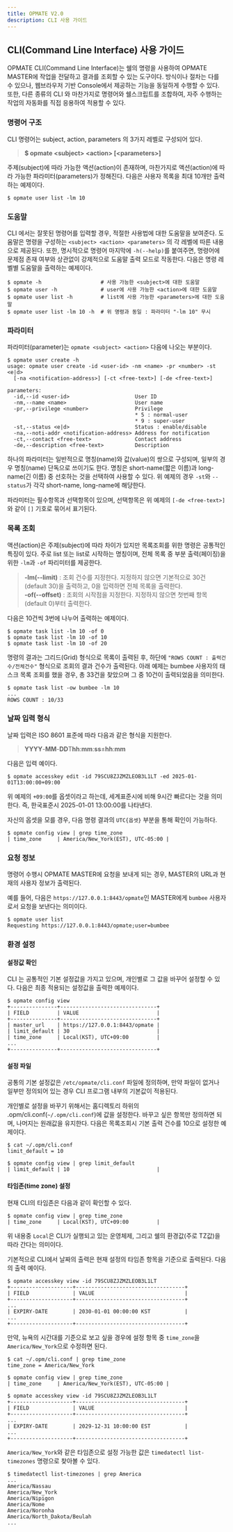 ```yaml
---
title: OPMATE V2.0
description: CLI 사용 가이드
---
```


## CLI(Command Line Interface) 사용 가이드

OPMATE CLI(Command Line Interface)는 쉘의 명령을 사용하여 OPMATE MASTER에 작업을 전달하고 결과를 조회할 수 있는 도구이다.
방식이나 절차는 다를 수 있으나, 웹브라우저 기반 Console에서 제공하는 기능을 동일하게 수행할 수 있다.
또한, 다른 종류의 CLI 와 마찬가지로 명령어와 쉘스크립트를 조합하여, 자주 수행하는 작업의 자동화를 직접 응용하여 적용할 수 있다.

### 명령어 구조

CLI 명령어는 subject, action, parameters 의 3가지 레벨로 구성되어 있다.

>**$ opmate &lt;subject&gt; &lt;action&gt; [&lt;parameters&gt;]**

주제(subject)에 따라 가능한 액션(action)이 존재하며, 마찬가지로 액션(action)에 따라 가능한 파라미터(parameters)가 정해진다.
다음은 사용자 목록을 최대 10개만 출력하는 예제이다.

```
$ opmate user list -lm 10
```

### 도움말

CLI 에서는 잘못된 명령어를 입력할 경우, 적절한 사용법에 대한 도움말을 보여준다.
도움말은 명령을 구성하는 `<subject> <action> <parameters>` 의 각 레벨에 따른 내용으로 제공된다.
또한, 명시적으로 명령어 마지막에 `-h(--help)`를 붙여주면, 명령어에 문제점 존재 여부와 상관없이 강제적으로 도움말 출력 모드로 작동한다.
다음은 명령 레벨별 도움말을 출력하는 예제이다.

```
$ opmate -h                   # 사용 가능한 <subject>에 대한 도움말
$ opmate user -h              # user에 사용 가능한 <action>에 대한 도움말
$ opmate user list -h         # list에 사용 가능한 <parameters>에 대한 도움말
$ opmate user list -lm 10 -h  # 위 명령과 동일 : 파라미터 "-lm 10" 무시
```

### 파라미터

파라미터(parameter)는 `opmate <subject> <action>` 다음에 나오는 부분이다.

```
$ opmate user create -h
usage: opmate user create -id <user-id> -nm <name> -pr <number> -st <e|d>
  [-na <notification-address>] [-ct <free-text>] [-de <free-text>]

parameters:
  -id,--id <user-id>                     User ID
  -nm,--name <name>                      User name
  -pr,--privilege <number>               Privilege
                                         * 5 : normal-user
                                         * 9 : super-user
  -st,--status <e|d>                     Status : enable/disable
  -na,--noti-addr <notification-address> Address for notification
  -ct,--contact <free-text>              Contact address
  -de,--description <free-text>          Description
```

하나의 파라미터는 일반적으로 명칭(name)와 값(value)의 쌍으로 구성되며, 일부의 경우 명칭(name) 단독으로 쓰이기도 한다.
명칭은 short-name(짧은 이름)과 long-name(긴 이름) 중 선호하는 것을 선택하여 사용할 수 있다.
위 예제의 경우 `-st`와 `--status`가 각각 short-name, long-name에 해당한다.

파라미터는 필수항목과 선택항목이 있으며, 선택항목은 위 예제의 `[-de <free-text>]`와 같이 `[]` 기호로 묶어서 표기된다.

### 목록 조회

액션(action)은 주제(subject)에 따라 차이가 있지만 목록조회를 위한 명령은 공통적인 특징이 있다.
주로 list 또는 list로 시작하는 명칭이며, 전체 목록 중 부분 출력(페이징)을 위한 `-lm`과 `-of` 파리미터를 제공한다.

>**-lm(--limit)** : 조회 건수를 지정한다. 지정하지 않으면 기본적으로 30건(default 30)을 출력하고, 0을 입력하면 전체 목록을 출력한다.<br>
>**-of(--offset)** : 조회의 시작점을 지정한다. 지정하지 않으면 첫번째 항목(default 0)부터 출력한다.

다음은 10건씩 3번에 나누어 출력하는 예제이다.

```
$ opmate task list -lm 10 -of 0
$ opmate task list -lm 10 -of 10
$ opmate task list -lm 10 -of 20
```

명령의 결과는 그리드(Grid) 형식으로 목록이 출력된 후, 하단에 `"ROWS COUNT : 출력건수/전체건수"` 형식으로 조회의 결과 건수가 출력된다.
아래 예제는 bumbee 사용자의 태스크 목록 조회를 했을 경우, 총 33건을 찾았으며 그 중 10건이 출력되었음을 의미한다.

```
$ opmate task list -ow bumbee -lm 10
...
ROWS COUNT : 10/33
```

### 날짜 입력 형식

날짜 입력은 ISO 8601 표준에 따라 다음과 같은 형식을 지원한다.

>**YYYY**-**MM**-**DD**T**hh**:**mm**:**ss**±**hh**:**mm**

다음은 입력 예이다.

```
$ opmate accesskey edit -id 79SCU8ZJZMZLEOB3L1LT -ed 2025-01-01T13:00:00+09:00
```

위 예제의 `+09:00`를 옵셋이라고 하는데, 세계표준시에 비해 9시간 빠르다는 것을 의미한다.
즉, 한국표준시 2025-01-01 13:00:00를 나타낸다.

자신의 옵셋을 모를 경우, 다음 명령 결과의 `UTC{옵셋}` 부분을 통해 확인이 가능하다.

```
$ opmate config view | grep time_zone
| time_zone     | America/New_York(EST), UTC-05:00 |
```

### 요청 정보

명령어 수행시 OPMATE MASTER에 요청을 보내게 되는 경우, MASTER의 URL과 현재의 사용자 정보가 출력된다.

예를 들어, 다음은 `https://127.0.0.1:8443/opmate`인 MASTER에게 `bumbee` 사용자로서 요청을 보낸다는 의미이다.

```
$ opmate user list
Requesting https://127.0.0.1:8443/opmate;user=bumbee
```

### 환경 설정

#### 설정값 확인

CLI 는 공통적인 기본 설정값을 가지고 있으며, 개인별로 그 값을 바꾸어 설정할 수 있다.
다음은 최종 적용되는 설정값을 출력한 예제이다.

```
$ opmate config view
+---------------+-------------------------------+
| FIELD         | VALUE                         |
+---------------+-------------------------------+
| master_url    | https://127.0.0.1:8443/opmate |
| limit_default | 30                            |
| time_zone     | Local(KST), UTC+09:00         |
...
+---------------+-------------------------------+
```

#### 설정 파일

공통의 기본 설정값은 `/etc/opmate/cli.conf` 파일에 정의하며, 만약 파일이 없거나 일부만 정의되어 있는 경우 CLI 프로그램 내부의 기본값이 적용된다.

개인별로 설정을 바꾸기 위해서는 홈디렉토리 하위의 .opm/cli.conf(`~/.opm/cli.conf`)에 값을 설정한다.
바꾸고 싶은 항목만 정의하면 되며, 나머지는 원래값을 유지한다.
다음은 목록조회시 기본 출력 건수를 10으로 설정한 예제이다.

```
$ cat ~/.opm/cli.conf
limit_default = 10

$ opmate config view | grep limit_default
| limit_default | 10                            |
```

#### 타임존(time zone) 설정

현재 CLI의 타임존은 다음과 같이 확인할 수 있다.

```
$ opmate config view | grep time_zone
| time_zone     | Local(KST), UTC+09:00         |
```

위 내용중 `Local`은 CLI가 실행되고 있는 운영체제, 그리고 쉘의 환경값(주로 TZ값)을 따라 간다는 의미이다.

기본적으로 CLI에서 날짜의 출력은 현재 설정의 타임존 항목을 기준으로 출력된다. 다음의 출력 예이다.

```
$ opmate accesskey view -id 79SCU8ZJZMZLEOB3L1LT
+--------------------+-----------------------------------+
| FIELD              | VALUE                             |
+--------------------+-----------------------------------+
...
| EXPIRY-DATE        | 2030-01-01 00:00:00 KST           |
...
+--------------------+-----------------------------------+
```

만약, 뉴욕의 시간대를 기준으로 보고 싶을 경우에 설정 항목 중 `time_zone`을 `America/New_York`으로 수정하면 된다.

```
$ cat ~/.opm/cli.conf | grep time_zone
time_zone = America/New_York

$ opmate config view | grep time_zone
| time_zone     | America/New_York(EST), UTC-05:00 |

$ opmate accesskey view -id 79SCU8ZJZMZLEOB3L1LT
+--------------------+-----------------------------------+
| FIELD              | VALUE                             |
+--------------------+-----------------------------------+
...
| EXPIRY-DATE        | 2029-12-31 10:00:00 EST           |
...
+--------------------+-----------------------------------+
```

`America/New_York`와 같은 타임존으로 설정 가능한 값은 `timedatectl list-timezones` 명령으로 찾아볼 수 있다.

```
$ timedatectl list-timezones | grep America
...
America/Nassau
America/New_York
America/Nipigon
America/Nome
America/Noronha
America/North_Dakota/Beulah
...
```